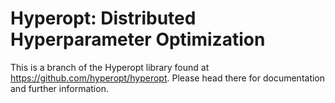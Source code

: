 
# Hyperopt: Distributed Hyperparameter Optimization

This is a branch of the Hyperopt library found at https://github.com/hyperopt/hyperopt.
Please head there for documentation and further information.
